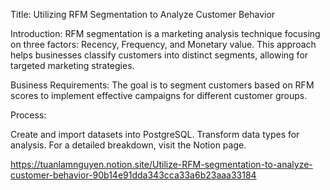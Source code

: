 Title: Utilizing RFM Segmentation to Analyze Customer Behavior

Introduction:
RFM segmentation is a marketing analysis technique focusing on three factors: Recency, Frequency, and Monetary value. This approach helps businesses classify customers into distinct segments, allowing for targeted marketing strategies.

Business Requirements:
The goal is to segment customers based on RFM scores to implement effective campaigns for different customer groups.

Process:

Create and import datasets into PostgreSQL.
Transform data types for analysis.
For a detailed breakdown, visit the Notion page.

https://tuanlamnguyen.notion.site/Utilize-RFM-segmentation-to-analyze-customer-behavior-90b14e91dda343cca33a6b23aaa33184
